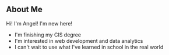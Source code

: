 ## About Me

Hi! I'm Angel! I'm new here! 

- I'm finishing my CIS degree
- I'm interested in web development and data analytics
- I can't wait to use what I've learned in school in the real world
  
<!--
**A-dev128/A-dev128** is a ✨ _special_ ✨ repository because its `README.md` (this file) appears on your GitHub profile.

Here are some ideas to get you started:

- 🔭 I’m currently working on ...
- 🌱 I’m currently learning ...
- 👯 I’m looking to collaborate on ...
- 🤔 I’m looking for help with ...
- 💬 Ask me about ...
- 📫 How to reach me: ...
- 😄 Pronouns: ...
- ⚡ Fun fact: ...
-->
